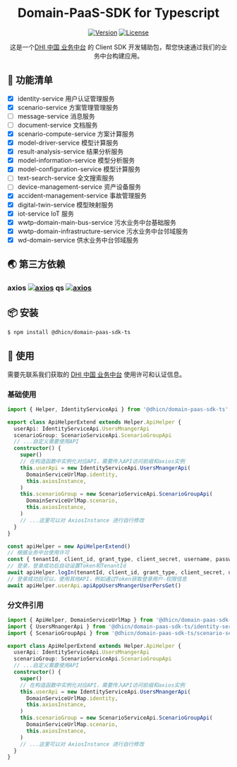 <h1 align="center"> Domain-PaaS-SDK for Typescript </h1>
<div align="center">

[![Version](https://badgen.net/npm/v/@dhicn/domain-paas-sdk-ts)](https://npmjs.com/@dhicn/domain-paas-sdk-ts) [![License](https://badgen.net/github/license/DHICN/Domian-PaaS-SDK-TS)](https://github.com/DHICN/Domian-PaaS-SDK-TS/blob/main/LICENSE)

这是一个[DHI 中国 业务中台](https://online-products.dhichina.cn/) 的 Client SDK 开发辅助包，帮您快速通过我们的业务中台构建应用。

</div>

## 🔆 功能清单

- [x] identity-service 用户认证管理服务
- [x] scenario-service 方案管理管理服务
- [ ] message-service 消息服务
- [ ] document-service 文档服务
- [x] scenario-compute-service 方案计算服务
- [x] model-driver-service 模型计算服务
- [x] result-analysis-service 结果分析服务
- [x] model-information-service 模型分析服务
- [x] model-configuration-service 模型计算服务
- [ ] text-search-service 全文搜索服务
- [ ] device-management-service 资产设备服务
- [x] accident-management-service 事故管理服务
- [x] digital-twin-service 模型映射服务
- [x] iot-service IoT 服务
- [x] wwtp-domain-main-bus-service 污水业务中台基础服务
- [x] wwtp-domain-infrastructure-service 污水业务中台邻域服务
- [x] wd-domain-service 供水业务中台邻域服务

## 🌏 第三方依赖

### axios [![axios](https://badgen.net/npm/v/axios)](https://www.npmjs.com/package/axios) qs [![axios](https://badgen.net/npm/v/qs)](https://www.npmjs.com/package/qs)

## 📦 安装

```bash
$ npm install @dhicn/domain-paas-sdk-ts
```

## 🔨 使用

需要先联系我们获取的 [DHI 中国 业务中台](https://online-products.dhichina.cn/) 使用许可和认证信息。

### 基础使用

```ts apiHelper.ts 继承 Helper.ApiHelper ，添加需要使用的API
import { Helper, IdentityServiceApi } from '@dhicn/domain-paas-sdk-ts'

export class ApiHelperExtend extends Helper.ApiHelper {
  userApi: IdentityServiceApi.UsersMnangerApi
  scenarioGroup: ScenarioServiceApi.ScenarioGroupApi
  // ...自定义需要使用API
  constructor() {
    super()
    // 在构造函数中实例化对应API，需要传入API访问前缀和axios实例
    this.userApi = new IdentityServiceApi.UsersMnangerApi(
      DomainServiceUrlMap.identity,
      this.axiosInstance,
    )
    this.scenarioGroup = new ScenarioServiceApi.ScenarioGroupApi(
      DomainServiceUrlMap.scenario,
      this.axiosInstance,
    )
    // ...这里可以对 AxiosInstance 进行自行修改
  }
}
```

```ts main.ts
const apiHelper = new ApiHelperExtend()
// 根据业务中台使用许可
const { tenantId, client_id, grant_type, client_secret, username, password } = tokenParas
// 登录，登录成功后自动设置Token和TenantId
await apiHelper.logIn(tenantId, client_id, grant_type, client_secret, username, password)
// 登录成功后可以，使用其他API，例如通过Token获取登录用户-权限信息
await apiHelper.userApi.apiAppUsersMnangerUserPersGet()
```

### 分文件引用

```ts apiHelper.ts 继承 Helper.ApiHelper ，添加需要使用的API
import { ApiHelper, DomainServiceUrlMap } from '@dhicn/domain-paas-sdk-ts/sdk-helper'
import { UsersMnangerApi } from '@dhicn/domain-paas-sdk-ts/identity-service'
import { ScenarioGroupApi } from '@dhicn/domain-paas-sdk-ts/scenario-service'

export class ApiHelperExtend extends Helper.ApiHelper {
  userApi: IdentityServiceApi.UsersMnangerApi
  scenarioGroup: ScenarioServiceApi.ScenarioGroupApi
  // ...自定义需要使用API
  constructor() {
    super()
    // 在构造函数中实例化对应API，需要传入API访问前缀和axios实例
    this.userApi = new IdentityServiceApi.UsersMnangerApi(
      DomainServiceUrlMap.identity,
      this.axiosInstance,
    )
    this.scenarioGroup = new ScenarioServiceApi.ScenarioGroupApi(
      DomainServiceUrlMap.scenario,
      this.axiosInstance,
    )
    // ...这里可以对 AxiosInstance 进行自行修改
  }
}
```

